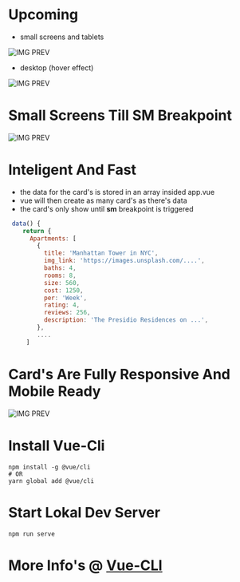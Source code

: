 # Upcoming

- small screens and tablets

![IMG PREV](https://s3.amazonaws.com/awesomescreenshot/upload/1417516/1457799/8e25534b-7d14-438a-4da3-bebecbe8d052.png?AWSAccessKeyId=AKIAJSCJQ2NM3XLFPVKA&Expires=1599003753&Signature=DPGWn00qTNgv%2BoVR8SNrhT7vUcw%3D "Cards")


- desktop (hover effect)

![IMG PREV](https://www.awesomescreenshot.com/upload/1417516/1457799/19596f81-6018-49ba-53ed-07d830aca214.png "Cards")

# Small Screens Till SM Breakpoint
![IMG PREV](https://www.awesomescreenshot.com/upload/1417516/1457799/8a25a538-3cc9-43bf-4259-3f06aa6d59a6.png "Cards")

# Inteligent And Fast
- the data for the card's is stored in an array insided app.vue
- vue will then create as many card's as there's data
- the card's only show until **sm** breakpoint is triggered

```javascript
 data() {
    return {
      Apartments: [
        {
          title: 'Manhattan Tower in NYC',
          img_link: 'https://images.unsplash.com/....',
          baths: 4,
          rooms: 8,
          size: 560,
          cost: 1250,
          per: 'Week',
          rating: 4,
          reviews: 256,
          description: 'The Presidio Residences on ...',
        },
        ....
     ]
```
# Card's Are Fully Responsive And Mobile Ready

![IMG PREV](https://s3.amazonaws.com/awesomescreenshot/upload/1417516/1457799/10e1acef-3c58-4441-4e8e-f73881eea543.png?AWSAccessKeyId=AKIAJSCJQ2NM3XLFPVKA&Expires=1598948943&Signature=qdazsdnEiJiLADc0O5eTybNht%2Fo%3D "Title")

# Install Vue-Cli
```
npm install -g @vue/cli
# OR
yarn global add @vue/cli
```
# Start Lokal Dev Server
```
npm run serve
```
# More Info's @ [Vue-CLI](https://cli.vuejs.org/)



